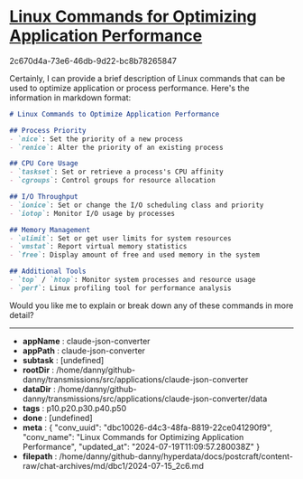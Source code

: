 # [Linux Commands for Optimizing Application Performance](https://claude.ai/chat/dbc10026-d4c3-48fa-8819-22ce041290f9)

2c670d4a-73e6-46db-9d22-bc8b78265847

 Certainly, I can provide a brief description of Linux commands that can be used to optimize application or process performance. Here's the information in markdown format:

```markdown
# Linux Commands to Optimize Application Performance

## Process Priority
- `nice`: Set the priority of a new process
- `renice`: Alter the priority of an existing process

## CPU Core Usage
- `taskset`: Set or retrieve a process's CPU affinity
- `cgroups`: Control groups for resource allocation

## I/O Throughput
- `ionice`: Set or change the I/O scheduling class and priority
- `iotop`: Monitor I/O usage by processes

## Memory Management
- `ulimit`: Set or get user limits for system resources
- `vmstat`: Report virtual memory statistics
- `free`: Display amount of free and used memory in the system

## Additional Tools
- `top` / `htop`: Monitor system processes and resource usage
- `perf`: Linux profiling tool for performance analysis
```

Would you like me to explain or break down any of these commands in more detail?

---

* **appName** : claude-json-converter
* **appPath** : claude-json-converter
* **subtask** : [undefined]
* **rootDir** : /home/danny/github-danny/transmissions/src/applications/claude-json-converter
* **dataDir** : /home/danny/github-danny/transmissions/src/applications/claude-json-converter/data
* **tags** : p10.p20.p30.p40.p50
* **done** : [undefined]
* **meta** : {
  "conv_uuid": "dbc10026-d4c3-48fa-8819-22ce041290f9",
  "conv_name": "Linux Commands for Optimizing Application Performance",
  "updated_at": "2024-07-19T11:09:57.280038Z"
}
* **filepath** : /home/danny/github-danny/hyperdata/docs/postcraft/content-raw/chat-archives/md/dbc1/2024-07-15_2c6.md